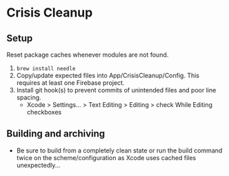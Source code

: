 # Crisis Cleanup

## Setup
Reset package caches whenever modules are not found.

1. `brew install needle`
1. Copy/update expected files into App/CrisisCleanup/Config. This requires at least one Firebase project.
1. Install git hook(s) to prevent commits of unintended files and poor line spacing.
   - Xcode > Settings... > Text Editing > Editing > check While Editing checkboxes

## Building and archiving
- Be sure to build from a completely clean state or run the build command twice on the scheme/configuration as Xcode uses cached files unexpectedly...